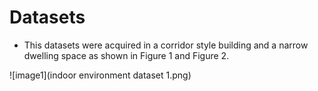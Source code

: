 # Datasets
- This datasets were acquired in a corridor style building and a narrow dwelling space as shown in Figure 1 and Figure 2.

![image1](indoor environment dataset 1.png)
